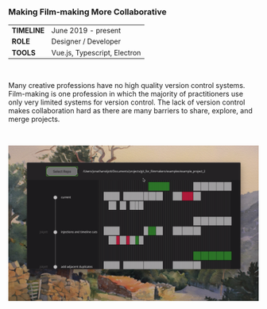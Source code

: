 ### Making Film-making More Collaborative

 <table style="width:60%">
  <tr>
    <td><b>TIMELINE</b></td>
    <td>June 2019 - present</td>
  </tr>
  <tr>
    <td><b>ROLE</b></td>
    <td>Designer / Developer </td>
  </tr>
  <tr>
    <td><b>TOOLS</b></td>
    <td> Vue.js, Typescript, Electron </td>
  </tr>
</table> <br>

<p>
Many creative professions have no high quality version control systems. Film-making is one profession in which the majority of practitioners use only very limited systems for version control. The lack of version control makes collaboration hard as there are many barriers to share, explore, and merge projects.
</p>
<br>

![alt text](img/git_for_filmmakers_aug21.png)

